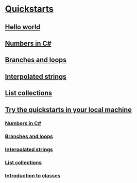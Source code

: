 # [Quickstarts](index.md)
## [Hello world](hello-world.yml)
## [Numbers in C#](numbers-in-csharp.yml)
## [Branches and loops](branches-and-loops.yml)
## [Interpolated strings](interpolated-strings.yml)
## [List collections](list-collection.yml)
## [Try the quickstarts in your local machine](local-environment.md)
### [Numbers in C#](numbers-in-csharp-local.md)
### [Branches and loops](branches-and-loops-local.md)
### [Interpolated strings](interpolated-strings-local.md)
### [List collections](arrays-and-collections.md)
### [Introduction to classes](introduction-to-classes.md)
